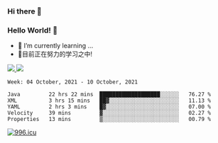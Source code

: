 ### Hi there 👋
### Hello World! 🙌

- 🌱 I’m currently learning ...
- 📖目前正在努力的学习之中!

<a href="https://github.com/anuraghazra/github-readme-stats">
  <img src="https://github-readme-stats.vercel.app/api?username=keyboardWithDream&show_icons=true&repo=github-readme-stats" />
</a>
<a href="https://github.com/anuraghazra/convoychat">
  <img src="https://github-readme-stats.vercel.app/api/top-langs/?username=keyboardWithDream&layout=compact&repo=convoychat" />
</a>



<!--START_SECTION:waka-->
```text
Week: 04 October, 2021 - 10 October, 2021

Java         22 hrs 22 mins  ███████████████████░░░░░░   76.27 % 
XML          3 hrs 15 mins   ██▓░░░░░░░░░░░░░░░░░░░░░░   11.13 % 
YAML         2 hrs 3 mins    █▓░░░░░░░░░░░░░░░░░░░░░░░   07.00 % 
Velocity     39 mins         ▓░░░░░░░░░░░░░░░░░░░░░░░░   02.27 % 
Properties   13 mins         ▒░░░░░░░░░░░░░░░░░░░░░░░░   00.79 % 
```
<!--END_SECTION:waka-->
[![996.icu](https://img.shields.io/badge/link-996.icu-red.svg)](https://996.icu)
